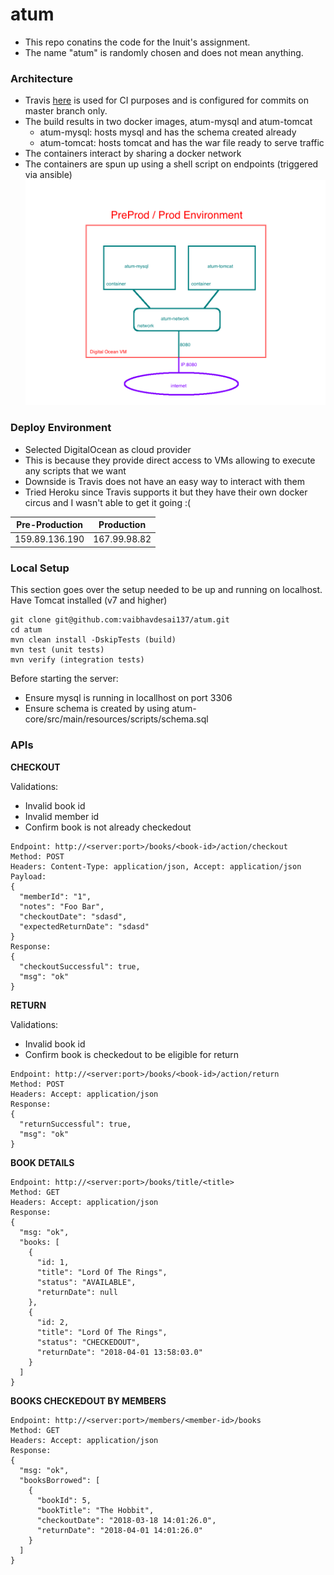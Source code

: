 # atum

- This repo conatins the code for the Inuit's assignment. 
- The name "atum" is randomly chosen and does not mean anything.

### Architecture
- Travis [here](https://travis-ci.org/vaibhavdesai137/atum) is used for CI purposes and is configured for commits on master branch only.
- The build results in two docker images, atum-mysql and atum-tomcat
  - atum-mysql: hosts mysql and has the schema created already
  - atum-tomcat: hosts tomcat and has the war file ready to serve traffic
- The containers interact by sharing a docker network
- The containers are spun up using a shell script on endpoints (triggered via ansible)
![Alt text](arch.png?raw=true "Title")

### Deploy Environment
- Selected DigitalOcean as cloud provider
- This is because they provide direct access to VMs allowing to execute any scripts that we want
- Downside is Travis does not have an easy way to interact with them
- Tried Heroku since Travis supports it but they have their own docker circus and I wasn't able to get it going :(

Pre-Production | Production
--- | ---
159.89.136.190 | 167.99.98.82

### Local Setup
This section goes over the setup needed to be up and running on localhost. Have Tomcat installed (v7 and higher)
```
git clone git@github.com:vaibhavdesai137/atum.git
cd atum
mvn clean install -DskipTests (build)
mvn test (unit tests)
mvn verify (integration tests)
```
Before starting the server:
- Ensure mysql is running in locallhost on port 3306
- Ensure schema is created by using atum-core/src/main/resources/scripts/schema.sql

### APIs
**CHECKOUT**

Validations:
- Invalid book id
- Invalid member id
- Confirm book is not already checkedout

```
Endpoint: http://<server:port>/books/<book-id>/action/checkout
Method: POST
Headers: Content-Type: application/json, Accept: application/json
Payload: 
{
  "memberId": "1",
  "notes": "Foo Bar",
  "checkoutDate": "sdasd",
  "expectedReturnDate": "sdasd"
}
Response:
{
  "checkoutSuccessful": true,
  "msg": "ok"
}
```

**RETURN**

Validations:
- Invalid book id
- Confirm book is checkedout to be eligible for return

```
Endpoint: http://<server:port>/books/<book-id>/action/return
Method: POST
Headers: Accept: application/json
Response:
{
  "returnSuccessful": true,
  "msg": "ok"
}
```

**BOOK DETAILS**
```
Endpoint: http://<server:port>/books/title/<title>
Method: GET
Headers: Accept: application/json
Response:
{
  "msg: "ok",
  "books: [
    {
      "id: 1,
      "title": "Lord Of The Rings",
      "status": "AVAILABLE",
      "returnDate": null
    },
    {
      "id: 2,
      "title": "Lord Of The Rings",
      "status": "CHECKEDOUT",
      "returnDate": "2018-04-01 13:58:03.0"
    }
  ]  
}
```

**BOOKS CHECKEDOUT BY MEMBERS**
```
Endpoint: http://<server:port>/members/<member-id>/books
Method: GET
Headers: Accept: application/json
Response:
{
  "msg: "ok",
  "booksBorrowed": [
    {
      "bookId": 5,
      "bookTitle": "The Hobbit",
      "checkoutDate": "2018-03-18 14:01:26.0",
      "returnDate": "2018-04-01 14:01:26.0"
    }
  ]
}
```

